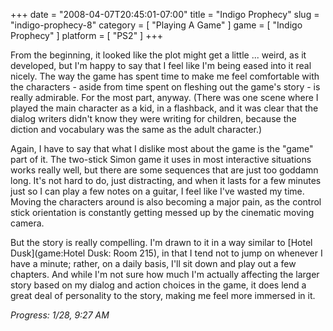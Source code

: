 +++
date = "2008-04-07T20:45:01-07:00"
title = "Indigo Prophecy"
slug = "indigo-prophecy-8"
category = [ "Playing A Game" ]
game = [ "Indigo Prophecy" ]
platform = [ "PS2" ]
+++

From the beginning, it looked like the plot might get a little ... weird, as it developed, but I'm happy to say that I feel like I'm being eased into it real nicely.  The way the game has spent time to make me feel comfortable with the characters - aside from time spent on fleshing out the game's story - is really admirable.  For the most part, anyway.  (There was one scene where I played the main character as a kid, in a flashback, and it was clear that the dialog writers didn't know they were writing for children, because the diction and vocabulary was the same as the adult character.)

Again, I have to say that what I dislike most about the game is the "game" part of it.  The two-stick Simon game it uses in most interactive situations works really well, but there are some sequences that are just too goddamn long.  It's not hard to do, just distracting, and when it lasts for a few minutes just so I can play a few notes on a guitar, I feel like I've wasted my time.  Moving the characters around is also becoming a major pain, as the control stick orientation is constantly getting messed up by the cinematic moving camera.

But the story is really compelling.  I'm drawn to it in a way similar to [Hotel Dusk](game:Hotel Dusk: Room 215), in that I tend not to jump on whenever I have a minute; rather, on a daily basis, I'll sit down and play out a few chapters.  And while I'm not sure how much I'm actually affecting the larger story based on my dialog and action choices in the game, it does lend a great deal of personality to the story, making me feel more immersed in it.

<i>Progress: 1/28, 9:27 AM</i>